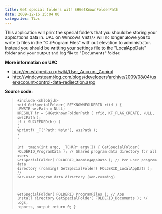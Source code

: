 ```yaml
---
title: Get special folders with SHGetKnownFolderPath
date: 2009-12-16 15:04:00
categories: Tips
---
```

This application will print the special folders that you should be storing your applcations data in.
UAC on Windows Vista/7 will no longer alowe you to write to files in the "C:\Program Files\" with out elevation to administrator. Instead you should be writting your settings file to the "LocalAppData" folder and your output and log file to "Documents" folder.

<strong>More information on UAC</strong>
<ul>
	<li><a href="http://en.wikipedia.org/wiki/User_Account_Control">http://en.wikipedia.org/wiki/User_Account_Control</a></li>
	<li><a href="http://windowsteamblog.com/blogs/developers/archive/2009/08/04/user-account-control-data-redirection.aspx">http://windowsteamblog.com/blogs/developers/archive/2009/08/04/user-account-control-data-redirection.aspx</a></li>
</ul>
<strong>Source code:</strong>
<blockquote><code>#include &lt;shlobj.h&gt;
void GetSpecialFolder( REFKNOWNFOLDERID rfid ) {
LPWSTR wszPath = NULL;
HRESULT hr = SHGetKnownFolderPath ( rfid, KF_FLAG_CREATE, NULL, &amp;wszPath );
if ( SUCCEEDED(hr) )
{
wprintf( _T("Path: %s\n"), wszPath );
}
}</code>

<code>int _tmain(int argc, _TCHAR* argv[])
{
GetSpecialFolder( FOLDERID_ProgramData );		// Shared program data directory for all users
GetSpecialFolder( FOLDERID_RoamingAppData );	// Per-user program data directory (roaming)
GetSpecialFolder( FOLDERID_LocalAppData  );		// Per-user program data directory (non-roaming)

</code><code>GetSpecialFolder( FOLDERID_ProgramFiles  );		// App install directory
GetSpecialFolder( FOLDERID_Documents  );		// Logs, reports, output
return 0;
}
</code></blockquote>
